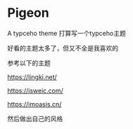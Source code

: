 # Pigeon
A typceho  theme
打算写一个typceho主题

好看的主题太多了，但又不全是我喜欢的

参考以下的主题

https://lingki.net/

https://isweic.com/

https://imoasis.cn/

然后做出自己的风格
